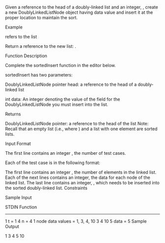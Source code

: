 Given a reference to the head of a doubly-linked list and an integer, , create a new DoublyLinkedListNode object having data value  and insert it at the proper location to maintain the sort.

Example

 refers to the list 

Return a reference to the new list: .

Function Description

Complete the sortedInsert function in the editor below.

sortedInsert has two parameters:

DoublyLinkedListNode pointer head: a reference to the head of a doubly-linked list

int data: An integer denoting the value of the  field for the DoublyLinkedListNode you must insert into the list.

Returns

DoublyLinkedListNode pointer: a reference to the head of the list
Note: Recall that an empty list (i.e., where ) and a list with one element are sorted lists.

Input Format

The first line contains an integer , the number of test cases.

Each of the test case is in the following format:

The first line contains an integer , the number of elements in the linked list.
Each of the next  lines contains an integer, the data for each node of the linked list.
The last line contains an integer, , which needs to be inserted into the sorted doubly-linked list.
Constraints

Sample Input

STDIN   Function
-----   --------
1       t = 1
4       n = 4
1       node data values = 1, 3, 4, 10
3
4
10
5       data = 5
Sample Output

1 3 4 5 10